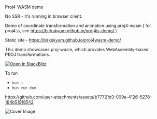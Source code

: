 Proj4-WASM demo

No SSR - it's running in browser client.

Demo of coordinate transformation and animation using proj4-wasm ( for proj4.js, see https://birkskyum.github.io/proj4js-demo/ ).

Static site - https://birkskyum.github.io/proj4wasm-demo/

This demo showcases proj-wasm, which provides WebAssembly-based PROJ transformations.



[![Open in StackBlitz](https://developer.stackblitz.com/img/open_in_stackblitz.svg)](https://stackblitz.com/github/birkskyum/proj4js-demo)



To run
- `bun i`
- `bun run dev`




https://github.com/user-attachments/assets/b77721d0-009a-4126-9278-184b519f8542


![Cover Image](./cover.png)




